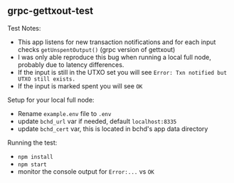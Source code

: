 ## grpc-gettxout-test

Test Notes:
 - This app listens for new transaction notifications and for each input checks `getUnspentOutput()` (grpc version of gettxout)
 - I was only able reproduce this bug when running a local full node, probably due to latency differences.
 - If the input is still in the UTXO set you will see `Error: Txn notified but UTXO still exists.`
 - If the input is marked spent you will see `OK`

Setup for your local full node:
 - Rename `example.env` file to `.env`
 - update `bchd_url` var if needed, default `localhost:8335`
 - update `bchd_cert` var, this is located in bchd's app data directory

Running the test:
 - `npm install`
 - `npm start`
 - monitor the console output for `Error:...` vs `OK`
